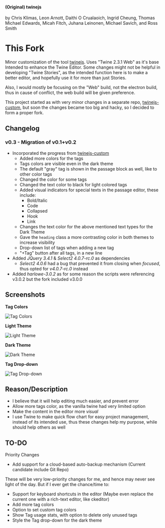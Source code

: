 #### (Original) twinejs

by Chris Klimas, Leon Arnott, Daithi O Crualaoich, Ingrid Cheung, Thomas Michael
Edwards, Micah Fitch, Juhana Leinonen, Michael Savich, and Ross Smith



# This Fork
Minor customization of the tool [twinejs](https://github.com/klembot/twinejs).
Uses "Twine 2.3.1 Web" as it's base
Intended to enhance the Twine Editor. Some changes might not be helpful in developing "Twine Stories", as the intended function here is to make a better editor, and hopefully use it for more than just Stories.

Also, I would mostly be focusing on the "Web" build, not the electron build, thus in cause of conflict, the web build will be given preference.

This project started as with very minor changes in a separate repo, [twinejs-custom](https://github.com/aklgupta/twinejs-custom), but soon the changes became too big and hacky, so I decided to form a proper fork.

## Changelog
### v0.3 - Migration of v0.1+v0.2
- Incorporated the progress from [twinejs-custom](https://github.com/aklgupta/twinejs-custom)
	- Added more colors for the tags
	- Tags colors are visible even in the dark theme
	- The default "gray" tag is shown in the passage block as well, like to other color tags
	- Changed the color for some tags
	- Changed the text color to black for light colored tags
	- Added visual indicators for special texts in the passage editor, these include:
      - Bold/Italic
      - Code
      - Collapsed
      - Hook
      - Link
    - Changes the text color for the above mentioned text types for the Dark Theme
    - Gave the `heading` class a more contrasting color in both themes to increase visibility
    - Drop-down list of tags when adding a new tag
    - "+Tag" button after all tags, in a new line
- Added *JQuery 3.4.1* & *Select2 4.0.7-rc.0* as dependencies
	- *Select2 4.0.6* had a bug that prevented it from closing when *focused*, thus opted for *v4.0.7-rc.0* instead
- Added *harlowe-3.0.2* as for some reason the scripts were referencing v3.0.2 but the fork included v3.0.0

## Screenshots
**Tag Colors**

![Tag Colors](../media/tag-colors.png?raw=true)



**Light Theme**

![Light Theme](../media/light-theme.png?raw=true)



**Dark Theme**

![Dark Theme](../media/dark-theme.png?raw=true)

**Tag Drop-down**

![Tag Drop-down](../media/tag-dropdown.png?raw=true)



## Reason/Description
- I believe that it will help editing much easier, and prevent error
- Allow more tags color, as the vanilla twine had very limited option
- Make the content in the editor more *visual*
- I use Twine to make quick flow chart for easy project management, instead of its intended use, thus these changes help my purpose, while should help others as well

## TO-DO
Priority Changes
- Add support for a cloud-based auto-backup mechanism (Current candidate include Git Repo)

These will be very low-priority changes for me, and hence may never see light of the day. But if I ever get the chance/time to:
- Support for keyboard shortcuts in the editor (Maybe even replace the current one with a rich-text editor, like ckeditor)
- Add more tag colors
- Option to set custom tag colors
- Show Tag usage stats, with option to delete only unused tags
- Style the Tag drop-down for the dark theme
